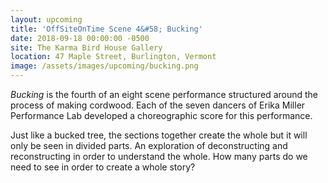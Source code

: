 ```yaml
---
layout: upcoming
title: 'OffSiteOnTime Scene 4&#58; Bucking'
date: 2018-09-18 00:00:00 -0500
site: The Karma Bird House Gallery
location: 47 Maple Street, Burlington, Vermont
image: /assets/images/upcoming/bucking.png
---
```

_Bucking_ is the fourth of an eight scene performance structured around the process of making cordwood. Each of the seven dancers of Erika Miller Performance Lab developed a choreographic score for this performance.

Just like a bucked tree, the sections together create the whole but it will only be seen in divided parts. An exploration of deconstructing and reconstructing in order to understand the whole. How many parts do we need to see in order to create a whole story?
